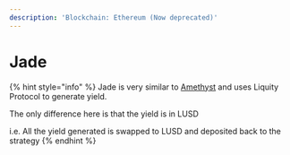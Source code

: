 ```yaml
---
description: 'Blockchain: Ethereum (Now deprecated)'
---
```


# Jade

{% hint style="info" %}
Jade is very similar to [Amethyst](liquity.md) and uses Liquity Protocol to generate yield.

The only difference here is that the yield is in LUSD

i.e. All the yield generated is swapped to LUSD and deposited back to the strategy
{% endhint %}
